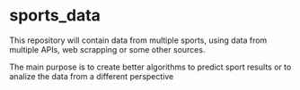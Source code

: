 # sports_data

This repository will contain data from multiple sports, using data from multiple APIs, web scrapping or some other sources. 

The main purpose is to create better algorithms to predict sport results or to analize the data from a different perspective 

